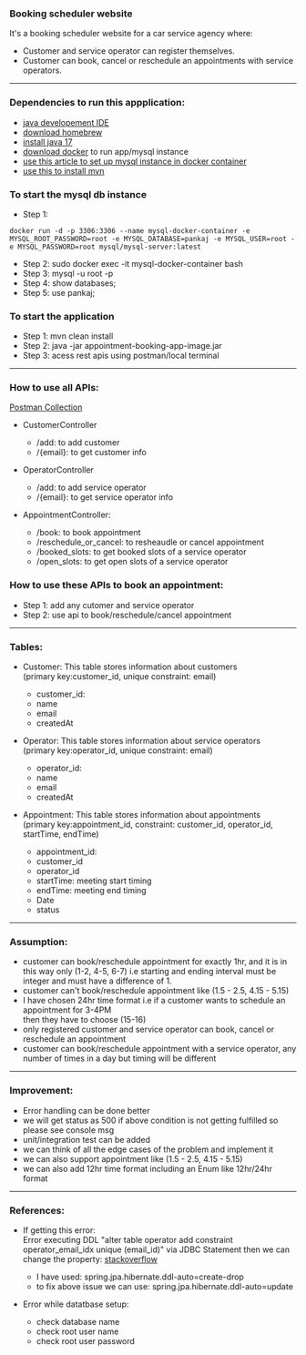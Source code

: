 ### Booking scheduler website

It's a booking scheduler website for a car service agency where:

- Customer and service operator can register themselves.
- Customer can book, cancel or reschedule an appointments with service operators.

---

### Dependencies to run this appplication:

- [java developement IDE](https://www.jetbrains.com/idea/)
- [download homebrew](https://brew.sh/)
- [install java 17](https://formulae.brew.sh/formula/openjdk@17)
- [download docker](https://docs.docker.com/desktop/install/mac-install/) to run app/mysql instance
- [use this article to set up mysql instance in docker container](https://www.appsdeveloperblog.com/how-to-start-mysql-in-docker-container/)
- [use this to install mvn](https://formulae.brew.sh/formula/maven)

### To start the mysql db instance
- Step 1: 
```
docker run -d -p 3306:3306 --name mysql-docker-container -e MYSQL_ROOT_PASSWORD=root -e MYSQL_DATABASE=pankaj -e MYSQL_USER=root -e MYSQL_PASSWORD=root mysql/mysql-server:latest
```
- Step 2: sudo docker exec -it mysql-docker-container bash
- Step 3: mysql -u root -p
- Step 4: show databases;
- Step 5: use pankaj;

### To start the application
- Step 1: mvn clean install
- Step 2: java -jar appointment-booking-app-image.jar
- Step 3: acess rest apis using postman/local terminal

---
### How to use all APIs:
  [Postman Collection](https://red-water-686645.postman.co/workspace/My-Workspace~bfb5c795-ecc4-4e23-8ad9-7c7fe4b847b4/collection/25669291-569ed371-008e-4da7-a6ea-b426485b1466?action=share&creator=25669291)
- CustomerController
  - /add: to add customer
  - /{email}: to get customer info

- OperatorController
  - /add: to add service operator
  - /{email}: to get service operator info
  
- AppointmentController:
  - /book: to book appointment
  - /reschedule_or_cancel: to resheaudle or cancel appointment
  - /booked_slots: to get booked slots of a service operator
  - /open_slots: to get open slots of a service operator


### How to use these APIs to book an appointment:
- Step 1: add any cutomer and service operator
- Step 2: use api to book/reschedule/cancel appointment

---

### Tables:

- Customer: This table stores information about customers \
  (primary key:customer_id, unique constraint: email)
    - customer_id:
    - name
    - email
    - createdAt

- Operator: This table stores information about service operators \
  (primary key:operator_id, unique constraint: email)
    - operator_id:
    - name
    - email
    - createdAt

- Appointment: This table stores information about appointments \
  (primary key:appointment_id, constraint: customer_id, operator_id, startTime, endTime)
    - appointment_id:
    - customer_id
    - operator_id
    - startTime: meeting start timing
    - endTime: meeting end timing
    - Date
    - status

---

### Assumption:

- customer can book/reschedule appointment for exactly 1hr, and it is in this way only (1-2, 4-5, 6-7)
  i.e starting and ending interval must be integer and must have a difference of 1.
- customer can't book/reschedule appointment like (1.5 - 2.5, 4.15 - 5.15)
- I have chosen 24hr time format i.e if a customer wants to schedule an appointment for 3-4PM  
  then they have to choose (15-16)
- only registered customer and service operator can book, cancel or reschedule an appointment
- customer can book/reschedule appointment with a service operator, any number of times
  in a day but timing will be different

---

### Improvement:

- Error handling can be done better
- we will get status as 500 if above condition is not getting fulfilled so please see console msg
- unit/integration test can be added
- we can think of all the edge cases of the problem and implement it
- we can also support appointment like (1.5 - 2.5, 4.15 - 5.15)
- we can also add 12hr time format including an Enum like 12hr/24hr format

---
### References:

- If getting this error: \
  Error executing DDL "alter table operator add constraint operator_email_idx unique (email_id)"
  via JDBC Statement then we can change the property:
[stackoverflow](https://stackoverflow.com/questions/438146/what-are-the-possible-values-of-the-hibernate-hbm2ddl-auto-configuration-and-wha/1689769#1689769)

  - I have used: spring.jpa.hibernate.ddl-auto=create-drop
  - to fix above issue we can use: spring.jpa.hibernate.ddl-auto=update
  
- Error while datatbase setup: 
  - check database name
  - check root user name
  - check root user password









